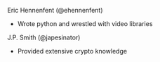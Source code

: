 Eric Hennenfent (@ehennenfent)
 - Wrote python and wrestled with video libraries

J.P. Smith (@japesinator)
 - Provided extensive crypto knowledge
